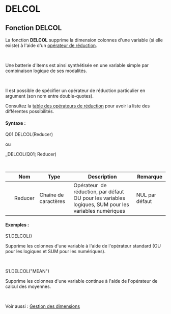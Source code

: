 # DELCOL

## Fonction DELCOL

La fonction **DELCOL** supprime la dimension colonnes d'une variable (si elle existe) à l'aide d'un [opérateur de réduction](<Reductions1.md>).&nbsp;

&nbsp;

Une batterie d'items est ainsi synthétisée en une variable simple par combinaison logique de ses modalités.

&nbsp;

Il est possible de spécifier un opérateur de réduction particulier en argument (son nom entre double-quotes).

Consultez la [table des opérateurs de réduction](<Reductions1.md>) pour avoir la liste des différentes possibilités.

#### Syntaxe :&nbsp;

Q01.DELCOL(Reducer)

ou

\_DELCOL(Q01; Reducer)

&nbsp;

| &nbsp; | **Nom** |**Type**|**Description**|**Remarque** |
| --- | --- | --- | --- | --- |
| &nbsp; | Reducer | Chaîne de caractères | Opérateur&nbsp; de réduction, par défaut OU pour les variables logiques, SUM pour les variables numériques | NUL par défaut |


#### Exemples :

S1.DELCOL()

Supprime les colonnes d'une variable à l'aide de l'opérateur standard (OU pour les logiques et SUM pour les numériques).

&nbsp;

S1.DELCOL("MEAN")

Supprime les colonnes d'une variable continue à l'aide de l'opérateur de calcul des moyennes.

&nbsp;

Voir aussi : [Gestion des dimensions](<Gererlesdimensionsdesvariables1.md>)

&nbsp;

&nbsp;
